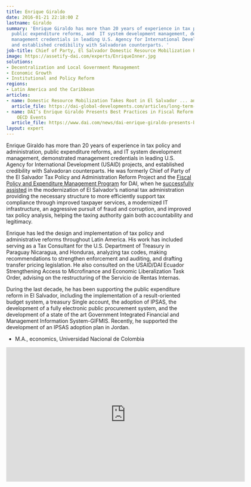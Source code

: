 ```yaml
---
title: Enrique Giraldo
date: 2016-01-21 22:18:00 Z
lastname: Giraldo
summary: 'Enrique Giraldo has more than 20 years of experience in tax policy and administration,
  public expenditure reforms, and  IT system development management, demonstrated
  management credentials in leading U.S. Agency for International Development projects,
  and established credibility with Salvadoran counterparts. '
job-title: Chief of Party, El Salvador Domestic Resource Mobilization Program
image: https://assetify-dai.com/experts/EnriqueInner.jpg
solutions:
- Decentralization and Local Government Management
- Economic Growth
- Institutional and Policy Reform
regions:
- Latin America and the Caribbean
articles:
- name: Domestic Resource Mobilization Takes Root in El Salvador ... and Beyond?
  article_file: https://dai-global-developments.com/articles/long-term-fiscal-reform-takes-root-in-el-salvador-and-elsewhere
- name: DAI’s Enrique Giraldo Presents Best Practices in Fiscal Reform at High-Level
    OECD Events
  article_file: https://www.dai.com/news/dai-enrique-giraldo-presents-best-practices-fiscal-reform-high-level-oecd
layout: expert
---
```


Enrique Giraldo has more than 20 years of experience in tax policy and administration, public expenditure reforms, and  IT system development management, demonstrated management credentials in leading U.S. Agency for International Development (USAID) projects, and established credibility with Salvadoran counterparts. He was formerly Chief of Party of the El Salvador Tax Policy and Administration Reform Project and the [Fiscal Policy and Expenditure Management Program](https://www.dai.com/our-work/projects/el-salvador-fiscal-policy-and-expenditure-management-program-fpemp) for DAI, when he [successfully assisted](http://dai-global-developments.com/articles/long-term-fiscal-reform-takes-root-in-el-salvador-and-elsewhere) in the modernization of El Salvador’s national tax administration providing the necessary structure to more efficiently support tax compliance through improved taxpayer services, a modernized IT infrastructure, an aggressive pursuit of fraud and corruption, and improved tax policy analysis, helping the taxing authority gain both accountability and legitimacy.

Enrique has led the design and implementation of tax policy and administrative reforms throughout Latin America. His work has included serving as a Tax Consultant for the U.S. Department of Treasury in Paraguay Nicaragua, and Honduras, analyzing tax codes, making recommendations to strengthen enforcement and auditing, and drafting transfer pricing legislation. He also consulted on the USAID/DAI Ecuador Strengthening Access to Microfinance and Economic Liberalization Task Order, advising on the restructuring of the Servicio de Rentas Internas.

During the last decade, he has been supporting the public expenditure reform in El Salvador, including the implementation of a result-oriented budget system, a treasury Single account, the adoption of IPSAS, the development of a fully electronic public procurement system, and the development of a state of the art Government Integrated Financial and Management Information System-GIFMIS. Recently, he supported the development of an IPSAS adoption plan in Jordan.

* M.A., economics, Universidad Nacional de Colombia

<iframe src="https://player.vimeo.com/video/232543519" width="640" height="360" frameborder="0" webkitallowfullscreen mozallowfullscreen allowfullscreen></iframe>